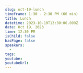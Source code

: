 ```yaml
---
slug: oct-19-lunch
timeframe: 1:30 - 2:30 PM (60 min)
title: Lunch
datetime: 2023-10-19T13:30:00.000Z
date: Oct 19, 2023
time: 12:30 PM
isChild: false
hasPage: false
speakers:
  -
tags:
youtube:
youtubeUrl:
---
```

